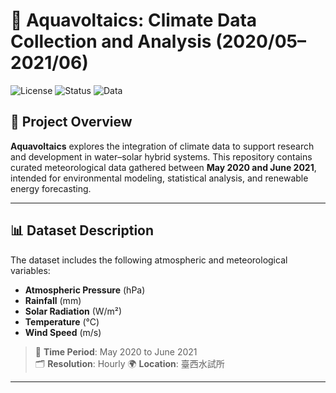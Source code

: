 # 🌊 Aquavoltaics: Climate Data Collection and Analysis (2020/05–2021/06)

![License](https://img.shields.io/badge/license-MIT-blue.svg)
![Status](https://img.shields.io/badge/status-active-brightgreen)
![Data](https://img.shields.io/badge/data-available-blue)

## 📘 Project Overview

**Aquavoltaics** explores the integration of climate data to support research and development in water–solar hybrid systems. This repository contains curated meteorological data gathered between **May 2020 and June 2021**, intended for environmental modeling, statistical analysis, and renewable energy forecasting.

---

## 📊 Dataset Description

The dataset includes the following atmospheric and meteorological variables:

- **Atmospheric Pressure** (hPa)
- **Rainfall** (mm)
- **Solar Radiation** (W/m²)
- **Temperature** (°C)
- **Wind Speed** (m/s)

> 📅 **Time Period**: May 2020 to June 2021  
> 🗂️ **Resolution**: Hourly
> 🌍 **Location**: 臺西水試所
---


